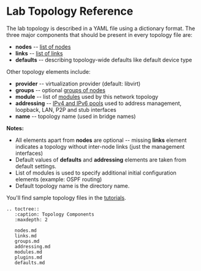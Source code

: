 # Lab Topology Reference

The lab topology is described in a YAML file using a dictionary format. The three major components that should be present in every topology file are:

* **nodes** -- [list of nodes](nodes.md)
* **links** -- [list of links](links.md)
* **defaults** -- describing topology-wide defaults like default device type

Other topology elements include:

* **provider** -- virtualization provider (default: libvirt)
* **groups** -- optional [groups of nodes](groups.md)
* **module** -- list of [modules](modules.md) used by this network topology
* **addressing** -- [IPv4 and IPv6 pools](addressing.md) used to address management, loopback, LAN, P2P and stub interfaces
* **name** -- topology name (used in bridge names)

**Notes:**

* All elements apart from **nodes** are optional -- missing **links** element indicates a topology without inter-node links (just the management interfaces)
* Default values of **defaults** and **addressing** elements are taken from default settings.
* List of modules is used to specify additional initial configuration elements (example: OSPF routing)
* Default topology name is the directory name.

You'll find sample topology files in the [tutorials](tutorials.md).

```eval_rst
.. toctree::
   :caption: Topology Components
   :maxdepth: 2

   nodes.md
   links.md
   groups.md
   addressing.md
   modules.md
   plugins.md
   defaults.md
```
